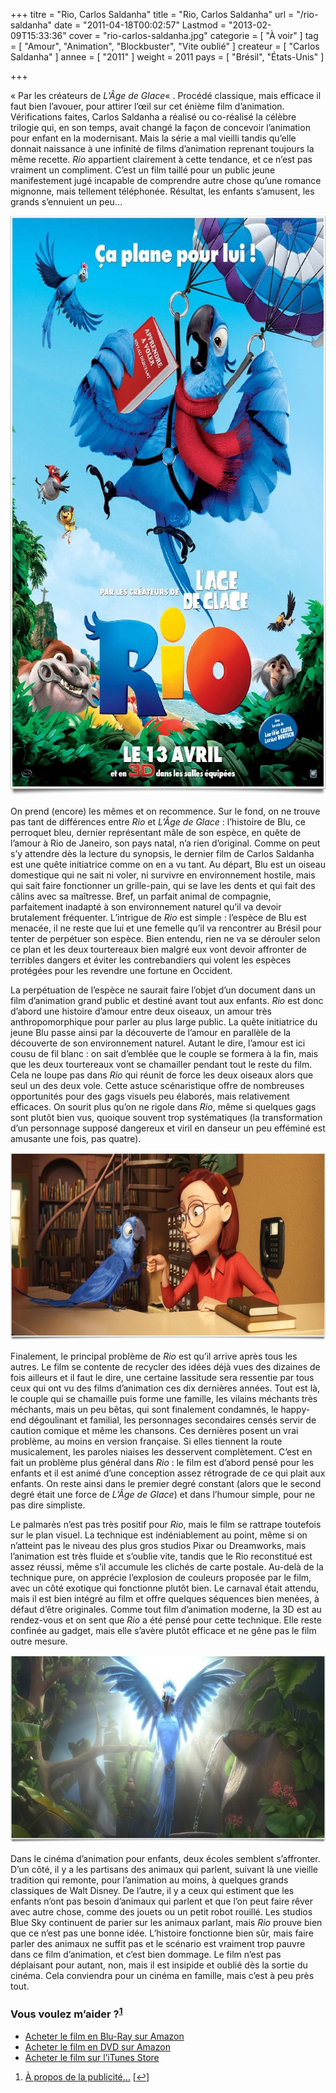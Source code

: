 +++
titre = "Rio, Carlos Saldanha"
title = "Rio, Carlos Saldanha"
url = "/rio-saldanha"
date = "2011-04-18T00:02:57"
Lastmod = "2013-02-09T15:33:36"
cover = "rio-carlos-saldanha.jpg"
categorie = [ "À voir" ]
tag = [ "Amour", "Animation", "Blockbuster", "Vite oublié" ]
createur = [ "Carlos Saldanha" ]
annee = [ "2011" ]
weight = 2011
pays = [ "Brésil", "États-Unis" ]

+++

<p>&laquo;&nbsp;Par les créateurs de <em>L&rsquo;Âge de Glace</em>&laquo;&nbsp;. Procédé classique, mais efficace il faut bien l&rsquo;avouer, pour attirer l&rsquo;œil sur cet énième film d&rsquo;animation. Vérifications faites, Carlos Saldanha a réalisé ou co-réalisé la célèbre trilogie qui, en son temps, avait changé la façon de concevoir l&rsquo;animation pour enfant en la modernisant. Mais la série a mal vieilli tandis qu&rsquo;elle donnait naissance à une infinité de films d&rsquo;animation reprenant toujours la même recette. <em>Rio</em> appartient clairement à cette tendance, et ce n&rsquo;est pas vraiment un compliment. C&rsquo;est un film taillé pour un public jeune manifestement jugé incapable de comprendre autre chose qu&rsquo;une romance mignonne, mais tellement téléphonée. Résultat, les enfants s&rsquo;amusent, les grands s&rsquo;ennuient un peu…</p>
<div style="text-align: center;"><a href="http://www.allocine.fr/film/fichefilm_gen_cfilm=146550.html"><img class="aligncenter" src="rio-saldanha.jpeg" border="0" alt="Rio saldanha" width="690" height="927" /></a></div>
<p>On prend (encore) les mêmes et on recommence. Sur le fond, on ne trouve pas tant de différences entre <em>Rio</em> et <em>L&rsquo;Âge de Glace</em> : l&rsquo;histoire de Blu, ce perroquet bleu, dernier représentant mâle de son espèce, en quête de l&rsquo;amour à Rio de Janeiro, son pays natal, n&rsquo;a rien d&rsquo;original. Comme on peut s&rsquo;y attendre dès la lecture du synopsis, le dernier film de Carlos Saldanha est une quête initiatrice comme on en a vu tant. Au départ, Blu est un oiseau domestique qui ne sait ni voler, ni survivre en environnement hostile, mais qui sait faire fonctionner un grille-pain, qui se lave les dents et qui fait des câlins avec sa maîtresse. Bref, un parfait animal de compagnie, parfaitement inadapté à son environnement naturel qu&rsquo;il va devoir brutalement fréquenter. L&rsquo;intrigue de <em>Rio</em> est simple : l&rsquo;espèce de Blu est menacée, il ne reste que lui et une femelle qu&rsquo;il va rencontrer au Brésil pour tenter de perpétuer son espèce. Bien entendu, rien ne va se dérouler selon ce plan et les deux tourtereaux bien malgré eux vont devoir affronter de terribles dangers et éviter les contrebandiers qui volent les espèces protégées pour les revendre une fortune en Occident.</p>
<p>La perpétuation de l&rsquo;espèce ne saurait faire l&rsquo;objet d&rsquo;un document dans un film d&rsquo;animation grand public et destiné avant tout aux enfants. <em>Rio</em> est donc d&rsquo;abord une histoire d&rsquo;amour entre deux oiseaux, un amour très anthropomorphique pour parler au plus large public. La quête initiatrice du jeune Blu passe ainsi par la découverte de l&rsquo;amour en parallèle de la découverte de son environnement naturel. Autant le dire, l&rsquo;amour est ici cousu de fil blanc : on sait d&rsquo;emblée que le couple se formera à la fin, mais que les deux tourtereaux vont se chamailler pendant tout le reste du film. Cela ne loupe pas dans <em>Rio</em> qui réunit de force les deux oiseaux alors que seul un des deux vole. Cette astuce scénaristique offre de nombreuses opportunités pour des gags visuels peu élaborés, mais relativement efficaces. On sourit plus qu&rsquo;on ne rigole dans <em>Rio</em>, même si quelques gags sont plutôt bien vus, quoique souvent trop systématiques (la transformation d&rsquo;un personnage supposé dangereux et viril en danseur un peu efféminé est amusante une fois, pas quatre).</p>
<div style="text-align: center;"><img class="aligncenter" src="saldanha-rio.jpeg" border="0" alt="Saldanha rio" width="690" height="300" /></div>
<p>Finalement, le principal problème de <em>Rio</em> est qu&rsquo;il arrive après tous les autres. Le film se contente de recycler des idées déjà vues des dizaines de fois ailleurs et il faut le dire, une certaine lassitude sera ressentie par tous ceux qui ont vu des films d&rsquo;animation ces dix dernières années. Tout est là, le couple qui se chamaille puis forme une famille, les vilains méchants très méchants, mais un peu bêtas, qui sont finalement condamnés, le happy-end dégoulinant et familial, les personnages secondaires censés servir de caution comique et même les chansons. Ces dernières posent un vrai problème, au moins en version française. Si elles tiennent la route musicalement, les paroles niaises les desservent complètement. C&rsquo;est en fait un problème plus général dans <em>Rio</em> : le film est d&rsquo;abord pensé pour les enfants et il est animé d&rsquo;une conception assez rétrograde de ce qui plait aux enfants. On reste ainsi dans le premier degré constant (alors que le second degré était une force de <em>L&rsquo;Âge de Glace</em>) et dans l&rsquo;humour simple, pour ne pas dire simpliste.</p>
<p>Le palmarès n&rsquo;est pas très positif pour <em>Rio</em>, mais le film se rattrape toutefois sur le plan visuel. La technique est indéniablement au point, même si on n&rsquo;atteint pas le niveau des plus gros studios Pixar ou Dreamworks, mais l&rsquo;animation est très fluide et s&rsquo;oublie vite, tandis que le Rio reconstitué est assez réussi, même s&rsquo;il accumule les clichés de carte postale. Au-delà de la technique pure, on apprécie l&rsquo;explosion de couleurs proposée par le film, avec un côté exotique qui fonctionne plutôt bien. Le carnaval était attendu, mais il est bien intégré au film et offre quelques séquences bien menées, à défaut d&rsquo;être originales. Comme tout film d&rsquo;animation moderne, la 3D est au rendez-vous et on sent que <em>Rio</em> a été pensé pour cette technique. Elle reste confinée au gadget, mais elle s&rsquo;avère plutôt efficace et ne gêne pas le film outre mesure.</p>
<div style="text-align: center;"><img class="aligncenter" src="rio-animation.jpeg" border="0" alt="Rio animation" width="690" height="300" /></div>
<p>Dans le cinéma d&rsquo;animation pour enfants, deux écoles semblent s&rsquo;affronter. D&rsquo;un côté, il y a les partisans des animaux qui parlent, suivant là une vieille tradition qui remonte, pour l&rsquo;animation au moins, à quelques grands classiques de Walt Disney. De l&rsquo;autre, il y a ceux qui estiment que les enfants n&rsquo;ont pas besoin d&rsquo;animaux qui parlent et que l&rsquo;on peut faire rêver avec autre chose, comme des jouets ou un petit robot rouillé. Les studios Blue Sky continuent de parier sur les animaux parlant, mais <em>Rio</em> prouve bien que ce n&rsquo;est pas une bonne idée. L&rsquo;histoire fonctionne bien sûr, mais faire parler des animaux ne suffit pas et le scénario est vraiment trop pauvre dans ce film d&rsquo;animation, et c&rsquo;est bien dommage. Le film n&rsquo;est pas déplaisant pour autant, non, mais il est insipide et oublié dès la sortie du cinéma. Cela conviendra pour un cinéma en famille, mais c&rsquo;est à peu près tout.</p>
<div class="amazon">
<h3>Vous voulez m&rsquo;aider ?<sup><a href="#footnote_0_4739" id="identifier_0_4739" class="footnote-link footnote-identifier-link" title="&Agrave; propos de la publicit&eacute;&hellip;">1</a></sup></h3>
<ul>
<li><a href="http://www.amazon.fr/gp/product/B004UPIDGY/ref=as_li_ss_tl?ie=UTF8&#038;tag=leblogdenic07-21&#038;linkCode=as2&#038;camp=1642&#038;creative=19458&#038;creativeASIN=B004UPIDGY">Acheter le film en Blu-Ray sur Amazon</a></li>
<li><a href="http://www.amazon.fr/gp/product/B004UPIDDC/ref=as_li_ss_tl?ie=UTF8&#038;tag=leblogdenic07-21&#038;linkCode=as2&#038;camp=1642&#038;creative=19458&#038;creativeASIN=B004UPIDDC">Acheter le film en DVD sur Amazon</a></li>
<li><a href="http://itunes.apple.com/fr/movie/rio-2011/id438417222">Acheter le film sur l&rsquo;iTunes Store</a></li>
</ul>
</div>
<ol class="footnotes"><li id="footnote_0_4739" class="footnote"><a href="http://voiretmanger.fr/soutien/">À propos de la publicité…</a> [<a href="#identifier_0_4739" class="footnote-link footnote-back-link">&#8617;</a>]</li></ol>

